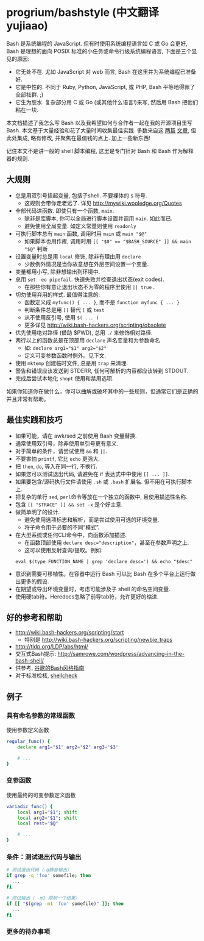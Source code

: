 # progrium/bashstyle (中文翻译 yujiaao)

Bash 是系统编程的 JavaScript. 但有时使用系统编程语言如 C 或 Go 会更好, Bash 是理想的面向 POSIX 标准的小任务或命令行级系统编程语言, 下面是三个显见的原因:

 * 它无处不在. 尤如 JavaScript 对 web 而言, Bash 在这里并为系统编程已准备好.
 * 它是中性的. 不同于 Ruby, Python, JavaScript, 或 PHP, Bash 平等地得罪了全部社群. ;)
 * 它生为胶水. 复杂部分用 C 或 Go (或其他什么语言!)来写, 然后用 Bash 把他们粘在一块.

本文档描述了我怎么写 Bash 以及我希望如何与合作者一起在我的开源项目里写 Bash. 本文基于大量经验和花了大量时间收集最佳实践. 多数来自这 
[两篇](http://wiki.bash-hackers.org/scripting/obsolete) 
[文章](http://www.kfirlavi.com/blog/2012/11/14/defensive-bash-programming/), 
但此处集成, 略有修改, 并聚焦在最值钱的点上. 加上一些新东西!

记住本文不是讲一般的 shell 脚本编程, 这里是专门针对 Bash 和 Bash 作为解释器的规则. 

## 大规则

 * 总是用双引号括起变量, 包括子shell. 不要裸体的 `$` 符号.
   * 这规则会带你走老远了. 详见 http://mywiki.wooledge.org/Quotes
 * 全部代码进函数. 即使只有一个函数, `main`. 
   * 除非是库脚本, 你可以全局进行脚本设置并调用 `main`. 如此而已.
   * 避免使用全局变量. 如定义常量则使用 `readonly`
 * 可执行脚本总有 `main` 函数, 调用时用 `main` 或 `main "$@"`
   * 如果脚本也用作库, 调用时用 `[[ "$0" == "$BASH_SOURCE" ]] && main "$@"` 判断
 * 设置变量时总是用 `local` 修饰, 除非有理由用 `declare`
   * 少数例外情况是当你故意想在外层空间设置一个变量.
 * 变量都用小写, 除非想输出到环境中.
 * 总用 `set -eo pipefail`. 快速失败并检查退出状态(exit codes). 
   * 在那些你有意让退出状态不为零的程序里使用 `|| true` .
 * 切勿使用弃用的样式. 最值得注意的:
   * 函数定义成 `myfunc() { ... }`, 而不是 `function myfunc { ... }`
   * 判断条件总是用 `[[` 替代 `[` 或 `test`
   * 从不使用反引号, 使用 `$( ... )`
   * 更多详见 http://wiki.bash-hackers.org/scripting/obsolete 
 * 优先使用绝对路径 (借助 $PWD), 总用 `./` 来修饰相对路径.
 * 两行以上的函数总是在顶部用 `declare` 声名变量和为参数命名
   * 如: `declare arg1="$1" arg2="$2"`
   * 定义可变参数函数时例外。见下文.
 * 使用 `mktemp` 创建临时文件, 总是用 `trap` 来清理.
 * 警告和错误应该发送到 STDERR, 任何可解析的内容都应该转到 STDOUT.
 * 完成后尝试本地化 `shopt` 使用和禁用选项.

如果你知道你在做什么，你可以曲解或破坏其中的一些规则，但通常它们是正确的并且非常有帮助。


## 最佳实践和技巧

 * 如果可能，请在 awk/sed 之前使用 Bash 变量替换.
 * 通常使用双引号，除非使用单引号更有意义.
 * 对于简单的条件，请尝试使用 `&&` 和 `||`.
 * 不要害怕 `printf`, 它比 `echo` 更强大.
 * 把 `then`, `do`, 等入在同一行, 不换行.
 * 如果您可以测试退出代码, 请避免在 if 表达式中中使用 `[[ ... ]]`.
 * 如果要包含/源码执行文件请使用 `.sh` 或 `.bash` 扩展名. 但不用在可执行脚本上.
 * 把复杂的单行 `sed`, `perl`命令等放在一个独立的函数中, 且使用描述性名称.
 * 包含 `[[ "$TRACE" ]] && set -x` 是个好主意.
 * 做简单明了的设计.
   * 避免使用选项标志和解析，而是尝试使用可选的环境变量.
   * 将子命令用于必要的不同“模式”.
 * 在大型系统或任何CLI命令中，向函数添加描述.
   * 在函数顶部使用 `declare desc="description"`，甚至在参数声明之上.
   * 这可以使用反射查询/提取。例如:
   ```
   eval $(type FUNCTION_NAME | grep 'declare desc=') && echo "$desc"
   ```
 * 意识到需要可移植性。在容器中运行 Bash 可以比 Bash 在多个平台上运行做出更多的假设.
 * 在期望或导出环境变量时，考虑可能涉及子 shell 的命名空间变量. 
 * 使用硬tab符。Heredocs忽略了前导tab符，允许更好的缩进.
 
## 好的参考和帮助

 * http://wiki.bash-hackers.org/scripting/start
   * 特别是 http://wiki.bash-hackers.org/scripting/newbie_traps
 * http://tldp.org/LDP/abs/html/
 * 交互式Bash提示: http://samrowe.com/wordpress/advancing-in-the-bash-shell/
 * 供参考, [谷歌的Bash风格指南](https://google.github.io/styleguide/shell.xml)
 * 对于标准检核, [shellcheck](https://github.com/koalaman/shellcheck)

## 例子

### 具有命名参数的常规函数
使用参数定义函数
```bash
regular_func() {
	declare arg1="$1" arg2="$2" arg3="$3"

	# ...
}
```

### 变参函数
使用最终的可变参数定义函数

```bash
variadic_func() {
	local arg1="$1"; shift
	local arg2="$1"; shift
	local rest="$@"

	# ...
}
```

### 条件：测试退出代码与输出

```bash
# 测试退出代码（-q静音输出）
if grep -q 'foo' somefile; then
  ...
fi

# 测试输出（ -m1 限制一个结果）
if [[ "$(grep -m1 'foo' somefile)" ]]; then
  ...
fi
```

### 更多的待办事项

